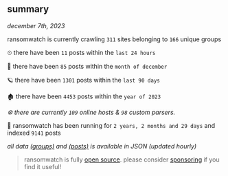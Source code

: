 
## summary
_december 7th, 2023_

ransomwatch is currently crawling `311` sites belonging to `166` unique groups

⏲ there have been `11` posts within the `last 24 hours`

🦈 there have been `85` posts within the `month of december`

🪐 there have been `1301` posts within the `last 90 days`

🏚 there have been `4453` posts within the `year of 2023`

_⚙️ there are currently `109` online hosts & `98` custom parsers._

🦕 ransomwatch has been running for `2 years, 2 months and 29 days` and indexed `9141` posts

_all data  [(groups)](http://ransomwhat.telemetry.ltd/groups) and [(posts)](http://ransomwhat.telemetry.ltd/posts) is available in JSON (updated hourly)_

> ransomwatch is fully [open source](https://github.com/joshhighet/ransomwatch#ransomwatch--). please consider [sponsoring](https://github.com/sponsors/joshhighet) if you find it useful!
